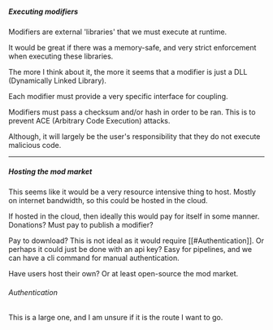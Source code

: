 ##### Executing modifiers
Modifiers are external 'libraries' that we must execute at runtime.

It would be great if there was a memory-safe, and very strict enforcement when executing these libraries.

The more I think about it, the more it seems that a modifier is just a DLL (Dynamically Linked Library).

Each modifier must provide a very specific interface for coupling.

Modifiers must pass a checksum and/or hash in order to be ran.
This is to prevent ACE (Arbitrary Code Execution) attacks.

Although, it will largely be the user's responsibility that they do not execute malicious code.

---
##### Hosting the mod market
This seems like it would be a very resource intensive thing to host.
Mostly on internet bandwidth, so this could be hosted in the cloud.

If hosted in the cloud, then ideally this would pay for itself in some manner.
Donations? Must pay to publish a modifier?

Pay to download?
This is not ideal as it would require [[#Authentication]]. Or perhaps it could just be done with an api key?
Easy for pipelines, and we can have a cli command for manual authentication.

Have users host their own?
Or at least open-source the mod market.

###### Authentication
This is a large one, and I am unsure if it is the route I want to go.